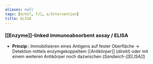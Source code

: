 ```yaml
---
aliases: null
tags: [m/m17, f/🧬, a/Intervention]
title: ELISA
---
```

### [[Enzyme]]-linked immunoabsorbent assay / ELISA
- **Prinzip**:: Immobilisieren eines Antigens auf fester Oberfläche → Detektion mittels enzymgekoppeltem [[Antikörper]] (*direkt*) oder mit einem weiteren Antikörper noch dazwischen (*Sandwich-[[ELISA]]*)